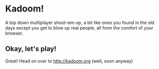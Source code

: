 Kadoom!
=======

A top down multiplayer shoot-em-up, a bit like ones you found in the old days
except you get to blow up real people, all from the comfort of your browser.

Okay, let's play!
-----------------

Great! Head on over to http://kadoom.org (well, soon anyway)
